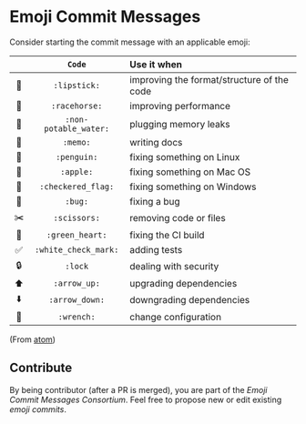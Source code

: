 # Emoji Commit Messages

Consider starting the commit message with an applicable emoji:

|    | `Code` | Use it when |
|:--:|:-----:|:------------|
| :lipstick:  | `:lipstick:`  | improving the format/structure of the code |
| :racehorse: | `:racehorse:` | improving performance |
| :non-potable_water: | `:non-potable_water:` | plugging memory leaks |
| :memo: | `:memo:` | writing docs |
| :penguin: | `:penguin:` | fixing something on Linux |
| :apple: | `:apple:` | fixing something on Mac OS |
| :checkered_flag: | `:checkered_flag:` | fixing something on Windows |
| :bug: | `:bug:` | fixing a bug |
| :scissors: | `:scissors:` | removing code or files |
| :green_heart: | `:green_heart:` | fixing the CI build |
| :white_check_mark: | `:white_check_mark:` | adding tests |
| :lock: | `:lock` | dealing with security |
| :arrow_up: | `:arrow_up:` | upgrading dependencies |
| :arrow_down: | `:arrow_down:` | downgrading dependencies |
| :wrench:     | `:wrench:`      | change configuration     |

(From [atom](https://atom.io/docs/latest/contributing#git-commit-messages))

## Contribute

By being contributor (after a PR is merged), you are part of the *Emoji Commit Messages Consortium*. Feel free to propose new or edit existing *emoji commits*.
